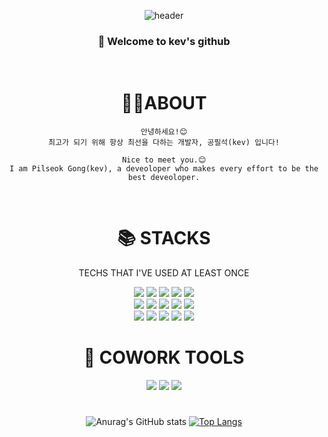 <div align="center">

![header](https://capsule-render.vercel.app/api?type=cylinder&color=000000&height=150&section=header&text=KevGitPortfolio&fontColor=ffffff&fontSize=70&animation=fadeIn&fontAlignY=55&desc=%20&descAlignY=62&descAlign=62)

### :wave: Welcome to kev's github 
<br/>

# 🙋‍♂️ABOUT  


```
안녕하세요!😊
최고가 되기 위해 항상 최선을 다하는 개발자, 공필석(kev) 입니다!

Nice to meet you.😊
I am Pilseok Gong(kev), a deveoloper who makes every effort to be the best deveoloper.
```
 
<br/> 
 
# 📚 STACKS  

TECHS THAT I'VE USED AT LEAST ONCE

<img src="https://img.shields.io/badge/java-007396?style=for-the-badge&logo=java&logoColor=white"> 
<img src="https://img.shields.io/badge/Python-3776AB?style=for-the-badge&logo=Python&logoColor=white">
<img src="https://img.shields.io/badge/spring-6DB33F?style=for-the-badge&logo=spring&logoColor=white"> 
<img src="https://img.shields.io/badge/mysql-4479A1?style=for-the-badge&logo=mysql&logoColor=white">
<img src="https://img.shields.io/badge/springboot-6DB33F?style=for-the-badge&logo=springboot&logoColor=white">
<br> 
<img src="https://img.shields.io/badge/javascript-F7DF1E?style=for-the-badge&logo=javascript&logoColor=black">
<img src="https://img.shields.io/badge/vue.js-4FC08D?style=for-the-badge&logo=vue.js&logoColor=white">
<img src="https://img.shields.io/badge/Heroku-430098?style=for-the-badge&logo=Heroku&logoColor=white">
<img src="https://img.shields.io/badge/IntelliJ IDEA-000000?style=for-the-badge&logo=IntelliJ IDEA&logoColor=white">
<img src="https://img.shields.io/badge/Eclipse IDE-2C2255?style=for-the-badge&logo=Eclipse IDE&logoColor=white">
<br> 
<img src="https://img.shields.io/badge/Visual Studio Code-5C2D91?style=for-the-badge&logo=Visual Studio Code&logoColor=white">
<img src="https://img.shields.io/badge/git-F05032?style=for-the-badge&logo=git&logoColor=white">
<img src="https://img.shields.io/badge/GitKraken-179287?style=for-the-badge&logo=GitKraken&logoColor=white">
<img src="https://img.shields.io/badge/gradle-02303A?style=for-the-badge&logo=gradle&logoColor=white">
<img src="https://img.shields.io/badge/PyCharm-000000?style=for-the-badge&logo=PyCharm&logoColor=white">


# 🐾 COWORK TOOLS   
<img src="https://img.shields.io/badge/github-181717?style=for-the-badge&logo=github&logoColor=white">
<img src="https://img.shields.io/badge/Slack-4A154B?style=for-the-badge&logo=Slack&logoColor=white"> 
<img src="https://img.shields.io/badge/Notion-000000?style=for-the-badge&logo=Notion&logoColor=white">

<br/> 

#  

![Anurag's GitHub stats](https://github-readme-stats.vercel.app/api?username=kevgitpf&show_icons=true&theme=radical) [![Top Langs](https://github-readme-stats.vercel.app/api/top-langs/?username=kevgitpf&langs_count=10&layout=compact&theme=dark)](https://github.com/kevgitpf/kevgitpf) 
</div>
